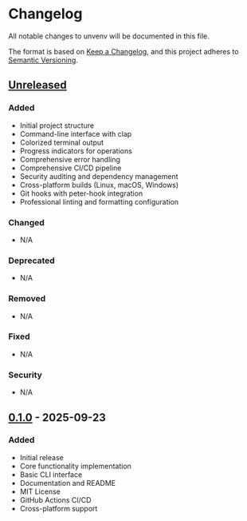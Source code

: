 # Changelog

All notable changes to unvenv will be documented in this file.

The format is based on [Keep a Changelog](https://keepachangelog.com/en/1.0.0/),
and this project adheres to [Semantic Versioning](https://semver.org/spec/v2.0.0.html).

## [Unreleased]

### Added
- Initial project structure
- Command-line interface with clap
- Colorized terminal output
- Progress indicators for operations
- Comprehensive error handling
- Comprehensive CI/CD pipeline
- Security auditing and dependency management
- Cross-platform builds (Linux, macOS, Windows)
- Git hooks with peter-hook integration
- Professional linting and formatting configuration

### Changed
- N/A

### Deprecated
- N/A

### Removed
- N/A

### Fixed
- N/A

### Security
- N/A

## [0.1.0] - 2025-09-23

### Added
- Initial release
- Core functionality implementation
- Basic CLI interface
- Documentation and README
- MIT License
- GitHub Actions CI/CD
- Cross-platform support

[Unreleased]: https://github.com/yourusername/unvenv/compare/v0.1.0...HEAD
[0.1.0]: https://github.com/yourusername/unvenv/releases/tag/v0.1.0